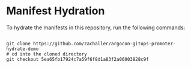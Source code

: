 
# Manifest Hydration

To hydrate the manifests in this repository, run the following commands:

```shell

git clone https://github.com/zachaller/argocon-gitops-promoter-hydrate-demo
# cd into the cloned directory
git checkout 5ea65fb17924c7a59f6f8d1a83f2a06003828c9f
```